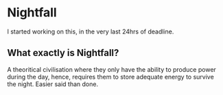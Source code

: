 # Nightfall

I started working on this, in the very last 24hrs of deadline.

## What exactly is Nightfall?

A theoritical civilisation where they only have the ability to produce power during the day, hence, requires them to store adequate energy to survive the night. Easier said than done.
